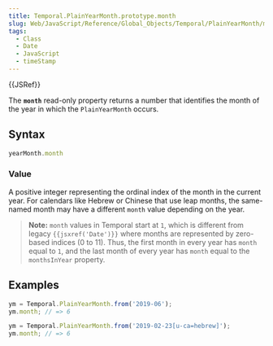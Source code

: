 ```yaml
---
title: Temporal.PlainYearMonth.prototype.month
slug: Web/JavaScript/Reference/Global_Objects/Temporal/PlainYearMonth/month
tags:
  - Class
  - Date
  - JavaScript
  - timeStamp
---
```

{{JSRef}}

<p class="summary"><span class="seoSummary">The <strong><code>month</code></strong> read-only property returns a number that identifies the month of the year in which the <code>PlainYearMonth</code> occurs.</span></p>

## Syntax

```js
yearMonth.month
```

### Value

A positive integer representing the ordinal index of the month in the current
year. For calendars like Hebrew or Chinese that use leap months, the same-named
month may have a different `month` value depending on the year.

> **Note:** `month` values in Temporal start at `1`, which is different from
> legacy `{{jsxref('Date')}}` where months are represented by zero-based
> indices (0 to 11). Thus, the first month in every year has `month` equal to
> `1`, and the last month of every year has `month` equal to the `monthsInYear`
> property.

## Examples

```js
ym = Temporal.PlainYearMonth.from('2019-06');
ym.month; // => 6

ym = Temporal.PlainYearMonth.from('2019-02-23[u-ca=hebrew]');
ym.month; // => 6
```
